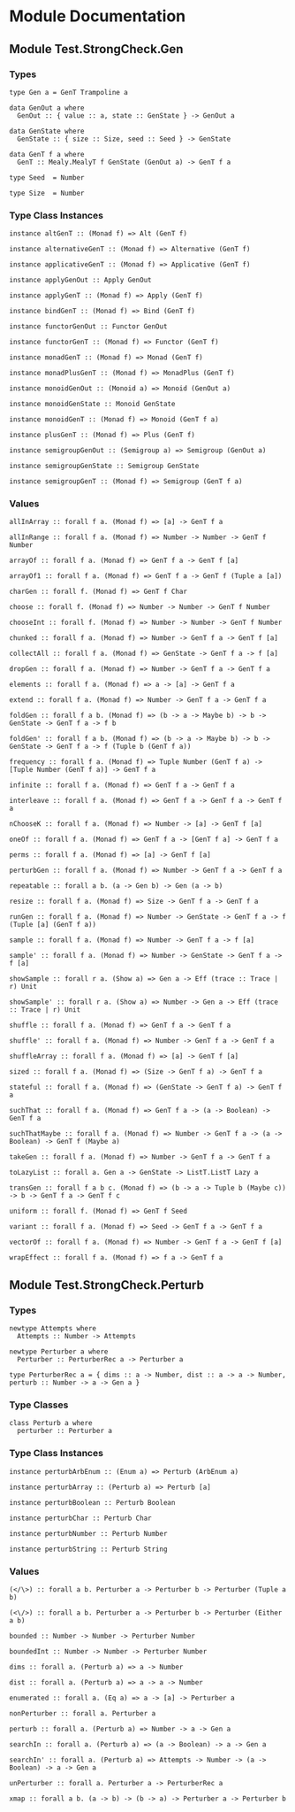 # Module Documentation

## Module Test.StrongCheck.Gen

### Types

    type Gen a = GenT Trampoline a

    data GenOut a where
      GenOut :: { value :: a, state :: GenState } -> GenOut a

    data GenState where
      GenState :: { size :: Size, seed :: Seed } -> GenState

    data GenT f a where
      GenT :: Mealy.MealyT f GenState (GenOut a) -> GenT f a

    type Seed  = Number

    type Size  = Number


### Type Class Instances

    instance altGenT :: (Monad f) => Alt (GenT f)

    instance alternativeGenT :: (Monad f) => Alternative (GenT f)

    instance applicativeGenT :: (Monad f) => Applicative (GenT f)

    instance applyGenOut :: Apply GenOut

    instance applyGenT :: (Monad f) => Apply (GenT f)

    instance bindGenT :: (Monad f) => Bind (GenT f)

    instance functorGenOut :: Functor GenOut

    instance functorGenT :: (Monad f) => Functor (GenT f)

    instance monadGenT :: (Monad f) => Monad (GenT f)

    instance monadPlusGenT :: (Monad f) => MonadPlus (GenT f)

    instance monoidGenOut :: (Monoid a) => Monoid (GenOut a)

    instance monoidGenState :: Monoid GenState

    instance monoidGenT :: (Monad f) => Monoid (GenT f a)

    instance plusGenT :: (Monad f) => Plus (GenT f)

    instance semigroupGenOut :: (Semigroup a) => Semigroup (GenOut a)

    instance semigroupGenState :: Semigroup GenState

    instance semigroupGenT :: (Monad f) => Semigroup (GenT f a)


### Values

    allInArray :: forall f a. (Monad f) => [a] -> GenT f a

    allInRange :: forall f a. (Monad f) => Number -> Number -> GenT f Number

    arrayOf :: forall f a. (Monad f) => GenT f a -> GenT f [a]

    arrayOf1 :: forall f a. (Monad f) => GenT f a -> GenT f (Tuple a [a])

    charGen :: forall f. (Monad f) => GenT f Char

    choose :: forall f. (Monad f) => Number -> Number -> GenT f Number

    chooseInt :: forall f. (Monad f) => Number -> Number -> GenT f Number

    chunked :: forall f a. (Monad f) => Number -> GenT f a -> GenT f [a]

    collectAll :: forall f a. (Monad f) => GenState -> GenT f a -> f [a]

    dropGen :: forall f a. (Monad f) => Number -> GenT f a -> GenT f a

    elements :: forall f a. (Monad f) => a -> [a] -> GenT f a

    extend :: forall f a. (Monad f) => Number -> GenT f a -> GenT f a

    foldGen :: forall f a b. (Monad f) => (b -> a -> Maybe b) -> b -> GenState -> GenT f a -> f b

    foldGen' :: forall f a b. (Monad f) => (b -> a -> Maybe b) -> b -> GenState -> GenT f a -> f (Tuple b (GenT f a))

    frequency :: forall f a. (Monad f) => Tuple Number (GenT f a) -> [Tuple Number (GenT f a)] -> GenT f a

    infinite :: forall f a. (Monad f) => GenT f a -> GenT f a

    interleave :: forall f a. (Monad f) => GenT f a -> GenT f a -> GenT f a

    nChooseK :: forall f a. (Monad f) => Number -> [a] -> GenT f [a]

    oneOf :: forall f a. (Monad f) => GenT f a -> [GenT f a] -> GenT f a

    perms :: forall f a. (Monad f) => [a] -> GenT f [a]

    perturbGen :: forall f a. (Monad f) => Number -> GenT f a -> GenT f a

    repeatable :: forall a b. (a -> Gen b) -> Gen (a -> b)

    resize :: forall f a. (Monad f) => Size -> GenT f a -> GenT f a

    runGen :: forall f a. (Monad f) => Number -> GenState -> GenT f a -> f (Tuple [a] (GenT f a))

    sample :: forall f a. (Monad f) => Number -> GenT f a -> f [a]

    sample' :: forall f a. (Monad f) => Number -> GenState -> GenT f a -> f [a]

    showSample :: forall r a. (Show a) => Gen a -> Eff (trace :: Trace | r) Unit

    showSample' :: forall r a. (Show a) => Number -> Gen a -> Eff (trace :: Trace | r) Unit

    shuffle :: forall f a. (Monad f) => GenT f a -> GenT f a

    shuffle' :: forall f a. (Monad f) => Number -> GenT f a -> GenT f a

    shuffleArray :: forall f a. (Monad f) => [a] -> GenT f [a]

    sized :: forall f a. (Monad f) => (Size -> GenT f a) -> GenT f a

    stateful :: forall f a. (Monad f) => (GenState -> GenT f a) -> GenT f a

    suchThat :: forall f a. (Monad f) => GenT f a -> (a -> Boolean) -> GenT f a

    suchThatMaybe :: forall f a. (Monad f) => Number -> GenT f a -> (a -> Boolean) -> GenT f (Maybe a)

    takeGen :: forall f a. (Monad f) => Number -> GenT f a -> GenT f a

    toLazyList :: forall a. Gen a -> GenState -> ListT.ListT Lazy a

    transGen :: forall f a b c. (Monad f) => (b -> a -> Tuple b (Maybe c)) -> b -> GenT f a -> GenT f c

    uniform :: forall f. (Monad f) => GenT f Seed

    variant :: forall f a. (Monad f) => Seed -> GenT f a -> GenT f a

    vectorOf :: forall f a. (Monad f) => Number -> GenT f a -> GenT f [a]

    wrapEffect :: forall f a. (Monad f) => f a -> GenT f a


## Module Test.StrongCheck.Perturb

### Types

    newtype Attempts where
      Attempts :: Number -> Attempts

    newtype Perturber a where
      Perturber :: PerturberRec a -> Perturber a

    type PerturberRec a = { dims :: a -> Number, dist :: a -> a -> Number, perturb :: Number -> a -> Gen a }


### Type Classes

    class Perturb a where
      perturber :: Perturber a


### Type Class Instances

    instance perturbArbEnum :: (Enum a) => Perturb (ArbEnum a)

    instance perturbArray :: (Perturb a) => Perturb [a]

    instance perturbBoolean :: Perturb Boolean

    instance perturbChar :: Perturb Char

    instance perturbNumber :: Perturb Number

    instance perturbString :: Perturb String


### Values

    (</\>) :: forall a b. Perturber a -> Perturber b -> Perturber (Tuple a b)

    (<\/>) :: forall a b. Perturber a -> Perturber b -> Perturber (Either a b)

    bounded :: Number -> Number -> Perturber Number

    boundedInt :: Number -> Number -> Perturber Number

    dims :: forall a. (Perturb a) => a -> Number

    dist :: forall a. (Perturb a) => a -> a -> Number

    enumerated :: forall a. (Eq a) => a -> [a] -> Perturber a

    nonPerturber :: forall a. Perturber a

    perturb :: forall a. (Perturb a) => Number -> a -> Gen a

    searchIn :: forall a. (Perturb a) => (a -> Boolean) -> a -> Gen a

    searchIn' :: forall a. (Perturb a) => Attempts -> Number -> (a -> Boolean) -> a -> Gen a

    unPerturber :: forall a. Perturber a -> PerturberRec a

    xmap :: forall a b. (a -> b) -> (b -> a) -> Perturber a -> Perturber b



